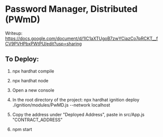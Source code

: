 # Password Manager, Distributed (PWmD)

Writeup: https://docs.google.com/document/d/1lC1aXTUgoB7zwYCiazCo7pRCKT__fCV9PVHPbxPWtPU/edit?usp=sharing

## To Deploy:

1. npx hardhat compile

2. npx hardhat node

3. Open a new console

4. In the root directory of the project: npx hardhat ignition deploy ./ignition/modules/PwMD.js --network localhost

5. Copy the address under "Deployed Address", paste in src/App.js "CONTRACT_ADDRESS"

6. npm start